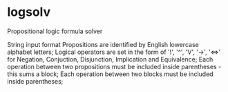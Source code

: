 # logsolv
Propositional logic formula solver

String input format 
Propositions are identified by English lowercase alphabet letters;
Logical operators are set in the form of '!', '^', 'V', '->', '<=>' for 
Negation, Conjuction, Disjunction, Implication and Equivalence;
Each operation between two propositions must be included inside parentheses - this sums a block;
Each operation between two blocks must be included inside parentheses;

